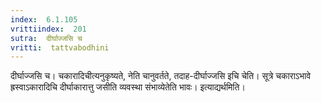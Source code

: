 ```yaml
---
index:  6.1.105
vrittiindex:  201
sutra:  दीर्घाज्जसि च
vritti:  tattvabodhini 
---
```


दीर्घाज्जसि च। चकारादिचीत्यनुकृष्यते, नेति चानुवर्तते, तदाह-दीर्घाज्जसि इचि चेति। सूत्रे चकाराऽभावे ह्रस्वाऽकारादिचि दीर्घाकारात्तु जसीति व्यवस्था संभाव्येतेति भावः। इत्याद्यर्थमिति। 


